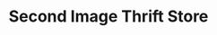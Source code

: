 ---
title: "Second Image Thrift Store"
url: /pinellas-park/second-image-thrift-store/
shop: charity
---